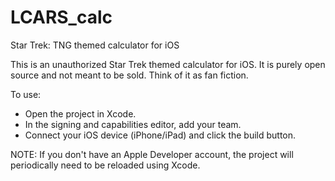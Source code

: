 # LCARS_calc
Star Trek: TNG themed calculator for iOS 

This is an unauthorized Star Trek themed calculator for iOS. It is purely open source and not meant to be sold. Think of it as fan fiction. 

To use: 
- Open the project in Xcode.
- In the signing and capabilities editor, add your team.
- Connect your iOS device (iPhone/iPad) and click the build button.

NOTE: If you don't have an Apple Developer account, the project will periodically need to be reloaded using Xcode. 
